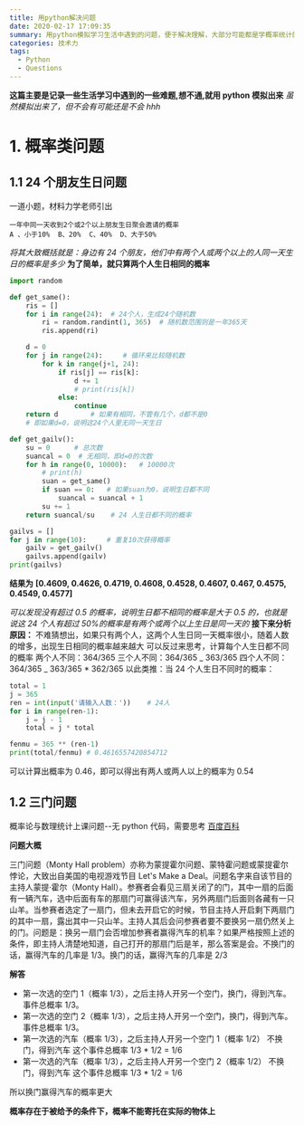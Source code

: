 ```yaml
---
title: 用python解决问题
date: 2020-02-17 17:09:35
summary: 用python模拟学习生活中遇到的问题，便于解决理解，大部分可能都是学概率统计的时候遇到的问题
categories: 技术力
tags:
  - Python
  - Questions
---
```


**这篇主要是记录一些生活学习中遇到的一些难题,想不通,就用 python 模拟出来**
_虽然模拟出来了，但不会有可能还是不会 hhh_

<!--more-->

# 1. 概率类问题

## 1.1 24 个朋友生日问题

一道小题，材料力学老师引出

```
一年中同一天收到2个或2个以上朋友生日聚会邀请的概率
A 、小于10%  B、20%  C、40%  D、大于50%
```

_将其大致概括就是：身边有 24 个朋友，他们中有两个人或两个以上的人同一天生日的概率是多少_
**为了简单，就只算两个人生日相同的概率**

```py
import random

def get_same():
    ris = []
    for i in range(24):  # 24个人，生成24个随机数
        ri = random.randint(1, 365)  # 随机数范围则是一年365天
        ris.append(ri)

    d = 0
    for j in range(24):     # 循环来比较随机数
        for k in range(j+1, 24):
            if ris[j] == ris[k]:
                d += 1
                # print(ris[k])
            else:
                continue
    return d        # 如果有相同，不管有几个，d都不是0
    # 即如果d=0，说明这24个人里无同一天生日

def get_gailv():
    su = 0      # 总次数
    suancal = 0  # 无相同，即d=0的次数
    for h in range(0, 10000):   # 10000次
        # print(h)
        suan = get_same()
        if suan == 0:   # 如果suan为0，说明生日都不同
            suancal = suancal + 1
        su += 1
    return suancal/su    # 24 人生日都不同的概率

gailvs = []
for j in range(10):     # 重复10次获得概率
    gailv = get_gailv()
    gailvs.append(gailv)
print(gailvs)
```

**结果为**
**[0.4609, 0.4626, 0.4719, 0.4608, 0.4528, 0.4607, 0.467, 0.4575, 0.4549, 0.4577]**

_可以发现没有超过 0.5 的概率，说明生日都不相同的概率是大于 0.5 的，也就是说这 24 个人有超过 50%的概率是有两个或两个以上生日是同一天的_
**接下来分析原因：**
不难猜想出，如果只有两个人，这两个人生日同一天概率很小，随着人数的增多，出现生日相同的概率越来越大
可以反过来思考，计算每个人生日都不同的概率
两个人不同：364/365
三个人不同：364/365 _ 363/365
四个人不同：364/365 _ 363/365 \* 362/365
以此类推：当 24 个人生日不同时的概率：

```py
total = 1
j = 365
ren = int(input('请输入人数：'))    # 24人
for i in range(ren-1):
    j = j - 1
    total = j * total

fenmu = 365 ** (ren-1)
print(total/fenmu) # 0.4616557420854712
```

可以计算出概率为 0.46，即可以得出有两人或两人以上的概率为 0.54

## 1.2 三门问题

概率论与数理统计上课问题--无 python 代码，需要思考
[百度百科](https://baike.baidu.com/item/%E4%B8%89%E9%97%A8%E9%97%AE%E9%A2%98/1242689?fr=aladdin)

**问题大概**

三门问题（Monty Hall problem）亦称为蒙提霍尔问题、蒙特霍问题或蒙提霍尔悖论，大致出自美国的电视游戏节目 Let's Make a Deal。问题名字来自该节目的主持人蒙提·霍尔（Monty Hall）。参赛者会看见三扇关闭了的门，其中一扇的后面有一辆汽车，选中后面有车的那扇门可赢得该汽车，另外两扇门后面则各藏有一只山羊。当参赛者选定了一扇门，但未去开启它的时候，节目主持人开启剩下两扇门的其中一扇，露出其中一只山羊。主持人其后会问参赛者要不要换另一扇仍然关上的门。问题是：换另一扇门会否增加参赛者赢得汽车的机率？如果严格按照上述的条件，即主持人清楚地知道，自己打开的那扇门后是羊，那么答案是会。不换门的话，赢得汽车的几率是 1/3。换门的话，赢得汽车的几率是 2/3

**解答**

- 第一次选的空门 1（概率 1/3），之后主持人开另一个空门，换门，得到汽车。事件总概率 1/3。
- 第一次选的空门 2（概率 1/3），之后主持人开另一个空门，换门，得到汽车。事件总概率 1/3。
- 第一次选的汽车（概率 1/3），之后主持人开另一个空门 1（概率 1/2）
  不换门，得到汽车 这个事件总概率 1/3 \* 1/2 = 1/6
- 第一次选的汽车（概率 1/3），之后主持人开另一个空门 2（概率 1/2）
  不换门，得到汽车 这个事件总概率 1/3 \* 1/2 = 1/6

所以换门赢得汽车的概率更大

**概率存在于被给予的条件下，概率不能寄托在实际的物体上**
